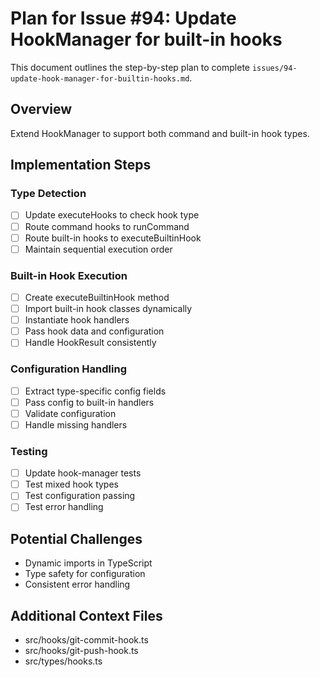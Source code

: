 # Plan for Issue #94: Update HookManager for built-in hooks

This document outlines the step-by-step plan to complete `issues/94-update-hook-manager-for-builtin-hooks.md`.

## Overview
Extend HookManager to support both command and built-in hook types.

## Implementation Steps

### Type Detection
- [ ] Update executeHooks to check hook type
- [ ] Route command hooks to runCommand
- [ ] Route built-in hooks to executeBuiltinHook
- [ ] Maintain sequential execution order

### Built-in Hook Execution
- [ ] Create executeBuiltinHook method
- [ ] Import built-in hook classes dynamically
- [ ] Instantiate hook handlers
- [ ] Pass hook data and configuration
- [ ] Handle HookResult consistently

### Configuration Handling
- [ ] Extract type-specific config fields
- [ ] Pass config to built-in handlers
- [ ] Validate configuration
- [ ] Handle missing handlers

### Testing
- [ ] Update hook-manager tests
- [ ] Test mixed hook types
- [ ] Test configuration passing
- [ ] Test error handling

## Potential Challenges
- Dynamic imports in TypeScript
- Type safety for configuration
- Consistent error handling

## Additional Context Files
- src/hooks/git-commit-hook.ts
- src/hooks/git-push-hook.ts
- src/types/hooks.ts